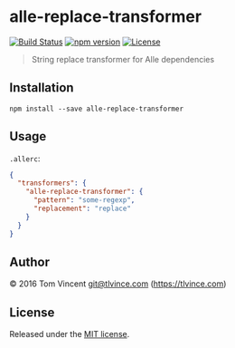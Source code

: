 # alle-replace-transformer

[![Build Status][travis-image]][travis-url]
[![npm version][npm-image]][npm-url]
[![License][license-image]][license-url]

[travis-url]: https://travis-ci.org/tlvince/alle-replace-transformer
[travis-image]: https://img.shields.io/travis/tlvince/alle-replace-transformer.svg
[npm-url]: https://www.npmjs.com/package/alle-replace-transformer
[npm-image]: https://img.shields.io/npm/v/alle-replace-transformer.svg
[license-url]: https://opensource.org/licenses/MIT
[license-image]: https://img.shields.io/npm/l/alle-replace-transformer.svg

> String replace transformer for Alle dependencies

## Installation

```shell
npm install --save alle-replace-transformer
```

## Usage

`.allerc`:

```json
{
  "transformers": {
    "alle-replace-transformer": {
      "pattern": "some-regexp",
      "replacement": "replace"
    }
  }
}
```


## Author

© 2016 Tom Vincent <git@tlvince.com> (https://tlvince.com)

## License

Released under the [MIT license](http://tlvince.mit-license.org).
